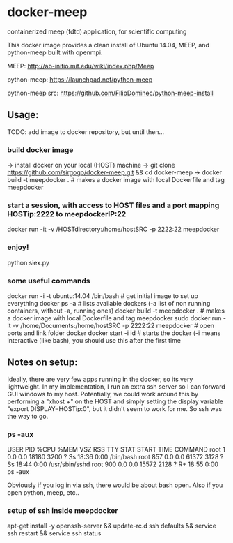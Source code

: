# docker-meep
containerized meep (fdtd) application, for scientific computing

This docker image provides a clean install of Ubuntu 14.04, MEEP, and python-meep built with openmpi.

MEEP: http://ab-initio.mit.edu/wiki/index.php/Meep <p></p>
python-meep: https://launchpad.net/python-meep <p></p>
python-meep src: https://github.com/FilipDominec/python-meep-install <p></p>

## Usage:
TODO: add image to docker repository, but until then...
### build docker image
-> install docker on your local (HOST) machine
-> git clone https://github.com/sirgogo/docker-meep.git && cd docker-meep
-> docker build -t meepdocker . # makes a docker image with local Dockerfile and tag meepdocker

### start a session, with access to HOST files and a port mapping HOSTip:2222 to meepdockerIP:22
docker run -it -v /HOSTdirectory:/home/hostSRC -p 2222:22 meepdocker

### enjoy!
python siex.py

### some useful commands
docker run -i -t ubuntu:14.04 /bin/bash # get initial image to set up everything
docker ps -a # lists available dockers (-a list of non running containers, without -a, running ones)
docker build -t meepdocker . # makes a docker image with local Dockerfile and tag meepdocker
sudo docker run -it -v /home/Documents:/home/hostSRC -p 2222:22 meepdocker # open ports and link folder
docker docker start -i id # starts the docker (-i means interactive (like bash), you should use this after the first time

## Notes on setup:
Ideally, there are very few apps running in the docker, so its very lightweight. In my implementation, I run an extra ssh server so I can forward GUI windows to my host. Potentially, we could work around this by performing a "xhost +" on the HOST and simply setting the display variable "export DISPLAY=HOSTip:0", but it didn't seem to work for me. So ssh was the way to go.

### ps -aux
USER       PID %CPU %MEM    VSZ   RSS TTY      STAT START   TIME COMMAND
root         1  0.0  0.0  18180  3200 ?        Ss   18:36   0:00 /bin/bash
root       857  0.0  0.0  61372  3128 ?        Ss   18:44   0:00 /usr/sbin/sshd
root       900  0.0  0.0  15572  2128 ?        R+   18:55   0:00 ps -aux

Obviously if you log in via ssh, there would be about bash open. Also if you open python, meep, etc.. 

### setup of ssh inside meepdocker
apt-get install -y openssh-server && update-rc.d ssh defaults && service ssh restart && service ssh status
